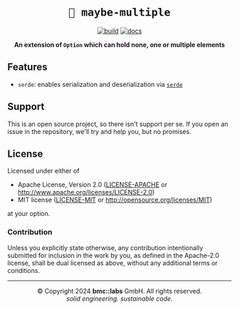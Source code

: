 <div align="center">

# `🎰 maybe-multiple`

[![build](https://github.com/bmc-labs/maybe-multiple/actions/workflows/build.yaml/badge.svg?branch=main)](https://github.com/bmc-labs/maybe-multiple/actions)
[![docs](https://img.shields.io/badge/docs-latest-blue)](https://docs.rs/maybe-multiple/latest/maybe_multiple)

**An extension of `Option` which can hold none, one or multiple elements**

</div>

## Features

- `serde`: enables serialization and deserialization via [`serde`](https://serde.rs/)

## Support

This is an open source project, so there isn't support per se. If you open an issue in the
repository, we'll try and help you, but no promises.


## License

Licensed under either of

- Apache License, Version 2.0 ([LICENSE-APACHE](LICENSE-APACHE) or
  http://www.apache.org/licenses/LICENSE-2.0)
- MIT license ([LICENSE-MIT](LICENSE-MIT) or http://opensource.org/licenses/MIT)

at your option.

### Contribution

Unless you explicitly state otherwise, any contribution intentionally submitted for inclusion in the
work by you, as defined in the Apache-2.0 license, shall be dual licensed as above, without any
additional terms or conditions.

---

<div align="center">
© Copyright 2024 <b>bmc::labs</b> GmbH. All rights reserved.<br />
<em>solid engineering. sustainable code.</em>
</div>
